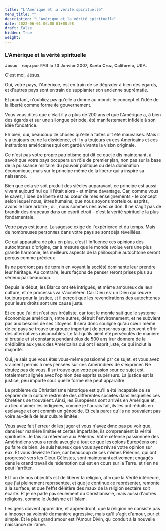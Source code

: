 ```yaml
---
title: "L'Amérique et la vérité spirituelle"
menu_title: ""
description: "L'Amérique et la vérité spirituelle"
date: 2022-06-01 06:00:01+00:98
draft: False
hidden: True
weight:
---
```

### L'Amérique et la vérité spirituelle

Jésus - reçu par FAB le 23 Janvier 2007, Santa Cruz, Californie, USA.

C'est moi, Jésus.

Oui, votre pays, l'Amérique, est en train de se dégrader à bien des égards, et d'autres pays sont en train de supplanter son ancienne suprématie.

Et pourtant, n'oubliez pas qu'elle a donné au monde le concept et l'idée de la liberté comme forme de gouvernement.

Vous vous dites que c'était il y a plus de 200 ans et que l'Amérique a, à bien des égards et sur une si longue période, été manifestement infidèle à son idée fondatrice.

Eh bien, oui, beaucoup de choses qu'elle a faites ont été mauvaises. Mais il y a toujours eu de la dissidence, et il y a toujours eu ces Américains et ces institutions américaines qui ont gardé vivante la vision originale.

Ce n'est pas votre propre patriotisme qui dit ce que je dis maintenant, à savoir que votre pays occupera un rôle de premier plan, non pas sur la base de la puissance militaire, du pouvoir politique ou de la domination économique, mais sur le principe même de la liberté qui a inspiré sa naissance.

Bien que cela se soit produit des siècles auparavant, ce principe est aussi vivant aujourd'hui qu'il l'était alors - et même davantage. Car, comme vous le savez, l'idée de liberté est au cœur de mes enseignements - le concept selon lequel nous, êtres humains, que nous soyons mortels ou esprits, avons le libre arbitre ; oui, nous sommes nés avec ce don. Il ne s'agit pas de brandir des drapeaux dans un esprit étroit - c'est la vérité spirituelle la plus fondamentale.

Votre pays est jeune. La sagesse exige de l'expérience et du temps. Mais de nombreuses personnes dans votre pays se sont déjà réveillées.

Ce qui apparaîtra de plus en plus, c'est l'influence des opinions des autochtones d'origine, car à mesure que le monde évolue vers une plus grande harmonie, les meilleurs aspects de la philosophie autochtone seront perçus comme précieux.

Ils ne perdront pas de terrain en voyant la société dominante leur prendre leur héritage. Au contraire, leurs façons de penser seront prises plus au sérieux par beaucoup.

Depuis le début, les Blancs ont été intrigués, et même amoureux de leur culture, et ce processus va s'accélérer. Car Dieu est un Dieu qui œuvre toujours pour la justice, et il perçoit que les revendications des autochtones pour leurs droits sont une cause juste.

Et ce que j'ai dit n'est pas irréaliste, car tout le monde sait que le système économique américain, entre autres, détruit l'environnement, et ne subvient pas aux besoins de ses citoyens. Il sera donc souligné qu'au cœur même de ce pays se trouve un groupe important de personnes qui peuvent offrir des alternatives raisonnables. Le fait qu'ils aient été persécutés de manière si brutale et si constante pendant plus de 500 ans leur donnera de la crédibilité aux yeux des Américains qui ont l'esprit juste, ce qui inclut la majorité.

Oui, je sais que vous êtes vous-même passionné par ce sujet, et vous avez vraiment permis à mes pensées sur ces Amérindiens de s'exprimer. Ne doutez pas de vous. Il se trouve que votre passion pour ce sujet est totalement alignée avec l'opinion des esprits supérieurs. La justice est la justice, peu importe sous quelle forme elle peut apparaître.

Le problème du Christianisme historique est qu'il a été incapable de se séparer de la culture restreinte des différentes sociétés dans lesquelles ces Chrétiens se trouvaient. Ainsi, les Européens sont arrivés en Amérique et, au lieu d'aimer les indigènes, comme je l'aurais fait, ils les ont réduits en esclavage et ont commis un génocide. Et cela parce qu'ils ne pouvaient pas voire au-delà de leur culture limitée.

Vous avez fait l'erreur de les juger et vous n'avez donc pas pu voir que, dans leur manière limitée et certes imparfaite, ils comprenaient la vérité spirituelle. Je fais ici référence aux Pèlerins. Votre défense passionnée des Amérindiens vous a rendu aveugle à tout ce que les colons Européens ont pu faire de bien. Je suis heureux que vous ayez révisé votre opinion sur eux. Et vous deviez le faire, car beaucoup de ces mêmes Pèlerins, qui ont progressé vers les Cieux Célestes, sont maintenant activement engagés dans le grand travail de rédemption qui est en cours sur la Terre, et rien ne peut l'arrêter.

Et l'un de nos objectifs est de libérer la religion, afin que la Vérité intérieure, que j'ai pleinement représentée, et que je continue de représenter, remonte à la surface, et que l'effet délétère des maux de la religion sectaire soit écarté. Et je ne parle pas seulement du Christianisme, mais aussi d'autres religions, comme le Judaïsme et l'Islam.

Les gens doivent apprendre, et apprendront, que la religion ne consiste pas à imposer sa volonté de manière agressive, mais qu'il s'agit d'amour, pur et simple. Et le plus grand amour est l'Amour Divin, qui conduit à la nouvelle naissance de l'âme.
